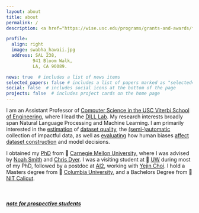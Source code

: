 ```yaml
---
layout: about
title: about
permalink: /
description: <a href="https://wise.usc.edu/programs/grants-and-awards/faculty/wise-gabilan-assistant-professorship/">Gabilan</a> Assitant Professor • <a href="https://cs.usc.edu/">USC Viterbi CS</a>

profile:
  align: right
  image: swabha_hawaii.jpg
  address: SAL 238,
          941 Bloom Walk,
          LA, CA 90089.

news: true  # includes a list of news items
selected_papers: false # includes a list of papers marked as "selected={true}"
social: false  # includes social icons at the bottom of the page
projects: false  # includes project cards on the home page
---
```


I am an Assistant Professor of [Computer Science in the USC Viterbi School of Engineering](https://www.cs.usc.edu/), where I lead the [DILL Lab](https://dill-lab.github.io/).
My research interests broadly span Natural Language Processing and Machine Learning.
I am primarily interested in the [estimation](https://arxiv.org/abs/2110.08420) of [dataset quality](https://arxiv.org/abs/2009.10795), the [(semi-)automatic](https://arxiv.org/abs/2201.05955) collection of impactful data, as well as [evaluating](https://arxiv.org/abs/2102.01454) how human biases [affect dataset construction](https://arxiv.org/abs/2111.07997) and model decisions.
<!-- via the [discovery](https://arxiv.org/abs/2103.01378) of [undesirable](https://arxiv.org/abs/2102.00086) [biases](https://arxiv.org/abs/1803.02324), including [social biases](https://arxiv.org/abs/2111.07997). The ultimate goal is advancing generalization not only via [bias reduction](https://arxiv.org/abs/2002.04108), but also via careful data curation, and [evaluation](https://arxiv.org/abs/2102.01454). -->


I obtained my [PhD](/assets/pdf/swabha_thesis.pdf) from 🌉 [Carnegie Mellon University](https://www.lti.cs.cmu.edu/people/18088/swabha-swayamdipta), where I was advised by [Noah Smith](https://nasmith.github.io/) and [Chris Dyer](http://www.cs.cmu.edu/~cdyer/).
I was a visiting student at 🌲 [UW](https://www.cs.washington.edu/) during most of my PhD, followed by a postdoc at [AI2](https://allenai.org/), working with [Yejin Choi](https://homes.cs.washington.edu/~yejin/).
I hold a Masters degree from 🗽 [Columbia University](https://www.cs.columbia.edu/), and a Bachelors Degree from 🥥 [NIT Calicut](https://minerva.nitc.ac.in/).

<!-- Prior to my PhD, I obtained a Masters degree from Columbia University, working with Owen Rambow and Michael Collins.
where I was advised by [Owen Rambow](https://owenrambow.com/)
I received my bachelors degree in Computer Science and Engineering from National Institute of Technology, Calicut, India. -->

&nbsp;


##### [note for prospective students](https://swabhs.com/prospective/)
